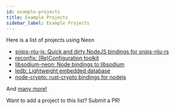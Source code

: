 ```yaml
---
id: example-projects
title: Example Projects
sidebar_label: Example Projects
---
```


Here is a list of projects using Neon

* [snips-nlu-js: Quick and dirty NodeJS bindings for snips-nlu-rs](https://github.com/ballwood/snips-nlu-js)
* [reconfix: (Re)Configuration toolkit](https://github.com/resin-io/reconfix)
* [libsodium-neon: Node bindings to libsodium](https://github.com/wireapp/libsodium-neon)
* [ledb: Lightweight embedded database](https://github.com/katyo/ledb)
* [node-crypto: rust-crypto bindings for nodejs](https://github.com/Brooooooklyn/node-crypto)

And <a href="https://www.npmjs.com/browse/depended/neon-cli" target="_blank">many more!</a>

Want to add a project to this list? Submit a PR!
